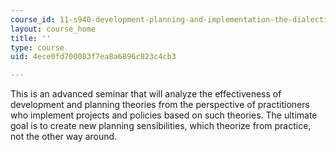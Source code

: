 ```yaml
---
course_id: 11-s940-development-planning-and-implementation-the-dialectic-of-theory-and-practice-fall-2015
layout: course_home
title: ''
type: course
uid: 4ece0fd700083f7ea8a6896c823c4cb3

---
```

This is an advanced seminar that will analyze the effectiveness of development and planning theories from the perspective of practitioners who implement projects and policies based on such theories. The ultimate goal is to create new planning sensibilities, which theorize from practice, not the other way around.

